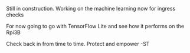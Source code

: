 Still in construction. Working on the machine learning now for ingress checks

For now going to go with TensorFlow Lite and see how it performs on the Rpi3B

Check back in from time to time. Protect and empower  -ST
